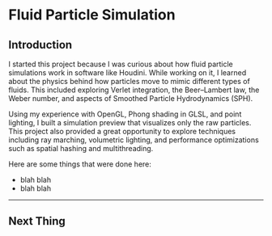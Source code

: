 # Fluid Particle Simulation

## Introduction

I started this project because I was curious about how fluid particle simulations work in software like Houdini. While working on it, I learned about the physics behind how particles move to mimic different types of fluids. This included exploring Verlet integration, the Beer–Lambert law, the Weber number, and aspects of Smoothed Particle Hydrodynamics (SPH).

Using my experience with OpenGL, Phong shading in GLSL, and point lighting, I built a simulation preview that visualizes only the raw particles. This project also provided a great opportunity to explore techniques including ray marching, volumetric lighting, and performance optimizations such as spatial hashing and multithreading. 

Here are some things that were done here: 
- blah blah
- blah blah
____________________________

## Next Thing